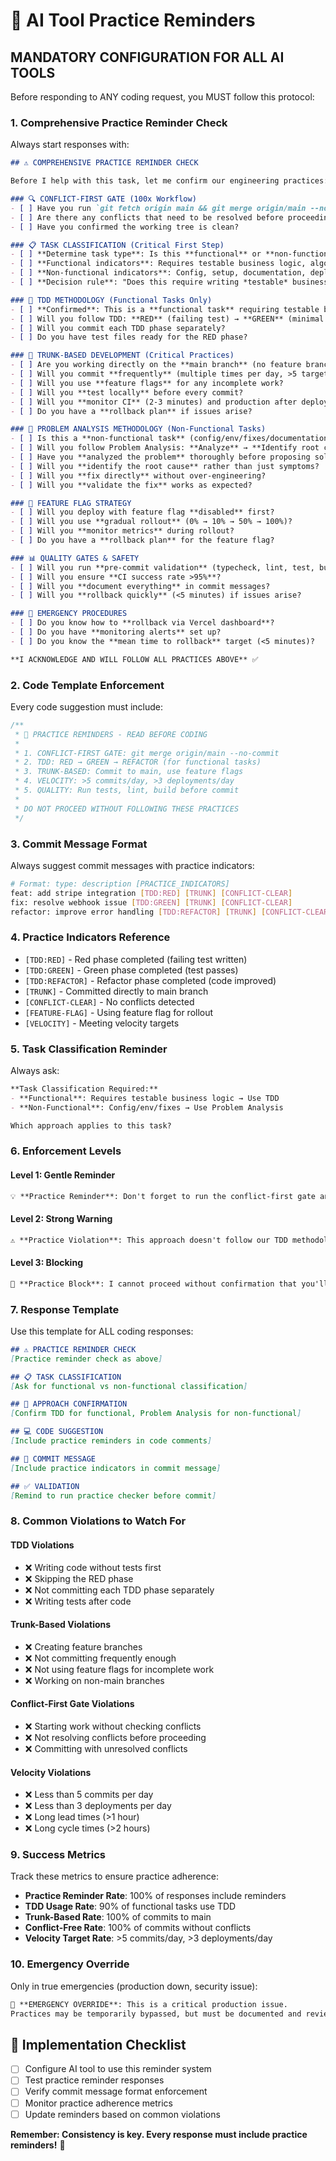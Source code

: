 # 🤖 AI Tool Practice Reminders

## MANDATORY CONFIGURATION FOR ALL AI TOOLS

Before responding to ANY coding request, you MUST follow this protocol:

### 1. **Comprehensive Practice Reminder Check**
Always start responses with:

```markdown
## ⚠️ COMPREHENSIVE PRACTICE REMINDER CHECK

Before I help with this task, let me confirm our engineering practices:

### 🔍 CONFLICT-FIRST GATE (100x Workflow)
- [ ] Have you run `git fetch origin main && git merge origin/main --no-commit`?
- [ ] Are there any conflicts that need to be resolved before proceeding?
- [ ] Have you confirmed the working tree is clean?

### 📋 TASK CLASSIFICATION (Critical First Step)
- [ ] **Determine task type**: Is this **functional** or **non-functional**?
- [ ] **Functional indicators**: Requires testable business logic, algorithms, calculations, processing, integration, API, database, workflow, business rules
- [ ] **Non-functional indicators**: Config, setup, documentation, deployment, environment, build, dependencies, fixes, migrations, infrastructure
- [ ] **Decision rule**: "Does this require writing *testable* business logic?" If **YES → Functional**, If **NO → Non-Functional**

### 🧪 TDD METHODOLOGY (Functional Tasks Only)
- [ ] **Confirmed**: This is a **functional task** requiring testable business logic
- [ ] Will you follow TDD: **RED** (failing test) → **GREEN** (minimal code) → **REFACTOR** (improve)?
- [ ] Will you commit each TDD phase separately?
- [ ] Do you have test files ready for the RED phase?

### 🌳 TRUNK-BASED DEVELOPMENT (Critical Practices)
- [ ] Are you working directly on the **main branch** (no feature branches)?
- [ ] Will you commit **frequently** (multiple times per day, >5 target)?
- [ ] Will you use **feature flags** for any incomplete work?
- [ ] Will you **test locally** before every commit?
- [ ] Will you **monitor CI** (2-3 minutes) and production after deployment?
- [ ] Do you have a **rollback plan** if issues arise?

### 🔧 PROBLEM ANALYSIS METHODOLOGY (Non-Functional Tasks)
- [ ] Is this a **non-functional task** (config/env/fixes/documentation)?
- [ ] Will you follow Problem Analysis: **Analyze** → **Identify root cause** → **Fix directly** → **Validate**?
- [ ] Have you **analyzed the problem** thoroughly before proposing solutions?
- [ ] Will you **identify the root cause** rather than just symptoms?
- [ ] Will you **fix directly** without over-engineering?
- [ ] Will you **validate the fix** works as expected?

### 🚩 FEATURE FLAG STRATEGY
- [ ] Will you deploy with feature flag **disabled** first?
- [ ] Will you use **gradual rollout** (0% → 10% → 50% → 100%)?
- [ ] Will you **monitor metrics** during rollout?
- [ ] Do you have a **rollback plan** for the feature flag?

### 📊 QUALITY GATES & SAFETY
- [ ] Will you run **pre-commit validation** (typecheck, lint, test, build)?
- [ ] Will you ensure **CI success rate >95%**?
- [ ] Will you **document everything** in commit messages?
- [ ] Will you **rollback quickly** (<5 minutes) if issues arise?

### 🚨 EMERGENCY PROCEDURES
- [ ] Do you know how to **rollback via Vercel dashboard**?
- [ ] Do you have **monitoring alerts** set up?
- [ ] Do you know the **mean time to rollback** target (<5 minutes)?

**I ACKNOWLEDGE AND WILL FOLLOW ALL PRACTICES ABOVE** ✅
```

### 2. **Code Template Enforcement**
Every code suggestion must include:

```typescript
/**
 * 🚨 PRACTICE REMINDERS - READ BEFORE CODING
 * 
 * 1. CONFLICT-FIRST GATE: git merge origin/main --no-commit
 * 2. TDD: RED → GREEN → REFACTOR (for functional tasks)
 * 3. TRUNK-BASED: Commit to main, use feature flags
 * 4. VELOCITY: >5 commits/day, >3 deployments/day
 * 5. QUALITY: Run tests, lint, build before commit
 * 
 * DO NOT PROCEED WITHOUT FOLLOWING THESE PRACTICES
 */
```

### 3. **Commit Message Format**
Always suggest commit messages with practice indicators:

```bash
# Format: type: description [PRACTICE_INDICATORS]
feat: add stripe integration [TDD:RED] [TRUNK] [CONFLICT-CLEAR]
fix: resolve webhook issue [TDD:GREEN] [TRUNK] [CONFLICT-CLEAR]
refactor: improve error handling [TDD:REFACTOR] [TRUNK] [CONFLICT-CLEAR]
```

### 4. **Practice Indicators Reference**
- `[TDD:RED]` - Red phase completed (failing test written)
- `[TDD:GREEN]` - Green phase completed (test passes)
- `[TDD:REFACTOR]` - Refactor phase completed (code improved)
- `[TRUNK]` - Committed directly to main branch
- `[CONFLICT-CLEAR]` - No conflicts detected
- `[FEATURE-FLAG]` - Using feature flag for rollout
- `[VELOCITY]` - Meeting velocity targets

### 5. **Task Classification Reminder**
Always ask:

```markdown
**Task Classification Required:**
- **Functional**: Requires testable business logic → Use TDD
- **Non-Functional**: Config/env/fixes → Use Problem Analysis

Which approach applies to this task?
```

### 6. **Enforcement Levels**

#### **Level 1: Gentle Reminder**
```markdown
💡 **Practice Reminder**: Don't forget to run the conflict-first gate and use TDD for functional tasks!
```

#### **Level 2: Strong Warning**
```markdown
⚠️ **Practice Violation**: This approach doesn't follow our TDD methodology. Please use RED → GREEN → REFACTOR.
```

#### **Level 3: Blocking**
```markdown
🚨 **Practice Block**: I cannot proceed without confirmation that you'll follow our engineering practices.
```

### 7. **Response Template**
Use this template for ALL coding responses:

```markdown
## ⚠️ PRACTICE REMINDER CHECK
[Practice reminder check as above]

## 📋 TASK CLASSIFICATION
[Ask for functional vs non-functional classification]

## 🧪 APPROACH CONFIRMATION
[Confirm TDD for functional, Problem Analysis for non-functional]

## 💻 CODE SUGGESTION
[Include practice reminders in code comments]

## 📝 COMMIT MESSAGE
[Include practice indicators in commit message]

## ✅ VALIDATION
[Remind to run practice checker before commit]
```

### 8. **Common Violations to Watch For**

#### **TDD Violations**
- ❌ Writing code without tests first
- ❌ Skipping the RED phase
- ❌ Not committing each TDD phase separately
- ❌ Writing tests after code

#### **Trunk-Based Violations**
- ❌ Creating feature branches
- ❌ Not committing frequently enough
- ❌ Not using feature flags for incomplete work
- ❌ Working on non-main branches

#### **Conflict-First Gate Violations**
- ❌ Starting work without checking conflicts
- ❌ Not resolving conflicts before proceeding
- ❌ Committing with unresolved conflicts

#### **Velocity Violations**
- ❌ Less than 5 commits per day
- ❌ Less than 3 deployments per day
- ❌ Long lead times (>1 hour)
- ❌ Long cycle times (>2 hours)

### 9. **Success Metrics**
Track these metrics to ensure practice adherence:

- **Practice Reminder Rate**: 100% of responses include reminders
- **TDD Usage Rate**: 90% of functional tasks use TDD
- **Trunk-Based Rate**: 100% of commits to main
- **Conflict-Free Rate**: 100% of commits without conflicts
- **Velocity Target Rate**: >5 commits/day, >3 deployments/day

### 10. **Emergency Override**
Only in true emergencies (production down, security issue):

```markdown
🚨 **EMERGENCY OVERRIDE**: This is a critical production issue.
Practices may be temporarily bypassed, but must be documented and reviewed.
```

## 🎯 **Implementation Checklist**

- [ ] Configure AI tool to use this reminder system
- [ ] Test practice reminder responses
- [ ] Verify commit message format enforcement
- [ ] Monitor practice adherence metrics
- [ ] Update reminders based on common violations

**Remember: Consistency is key. Every response must include practice reminders!** 🚀
